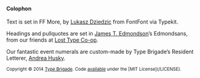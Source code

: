 #### Colophon

Text is set in <abbr>FF</abbr> More, by <a href="http://alfabety.pl">Lukasz Dziedzic</a> from FontFont via Typekit.

Headings and pullquotes are set in [James T. Edmondson](http://jamestedmondson.com)’s Edmondsans, from our friends at <a href="http://losttype.com/font/?name=edmondsans">Lost Type Co-op</a>.

Our fantastic event numerals are custom-made by Type Brigade’s Resident Letterer, [Andrea Husky](http://instagram.com/andreahusky).

<small>
Copyright © 2014 <a href="http://typebrigade.com">Type Brigade</a>. Code <a href="https://github.com/typebrigade/typebrigade.com">available</a> under the [<abbr>MIT</abbr> License](/LICENSE).
</small>
